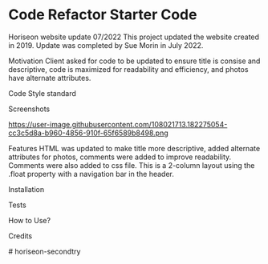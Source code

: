 # Code Refactor Starter Code
Horiseon website update 07/2022
This project updated the website created in 2019. Update was completed by Sue Morin in July 2022.

Motivation
Client asked for code to be updated to ensure title is consise and descriptive, code is maximized for readability and efficiency, and photos have alternate attributes.

Code Style
standard

Screenshots

https://user-image.githubusercontent.com/108021713.182275054-cc3c5d8a-b960-4856-910f-65f6589b8498.png

Features
HTML was updated to make title more descriptive, added alternate attributes for photos, comments were added to improve readability. Comments were also added to css file.
This is a 2-column layout using the .float property with a navigation bar in the header.

Installation

Tests

How to Use?

Credits

#   h o r i s e o n - s e c o n d t r y  
 